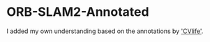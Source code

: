 # ORB-SLAM2-Annotated

I added my own understanding based on the annotations by ['CVlife'](https://github.com/electech6/ORB_SLAM2_detailed_comments).
